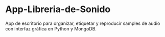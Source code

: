 # App-Libreria-de-Sonido
App de escritorio para organizar, etiquetar y reproducir samples de audio con interfaz gráfica en Python y MongoDB.

